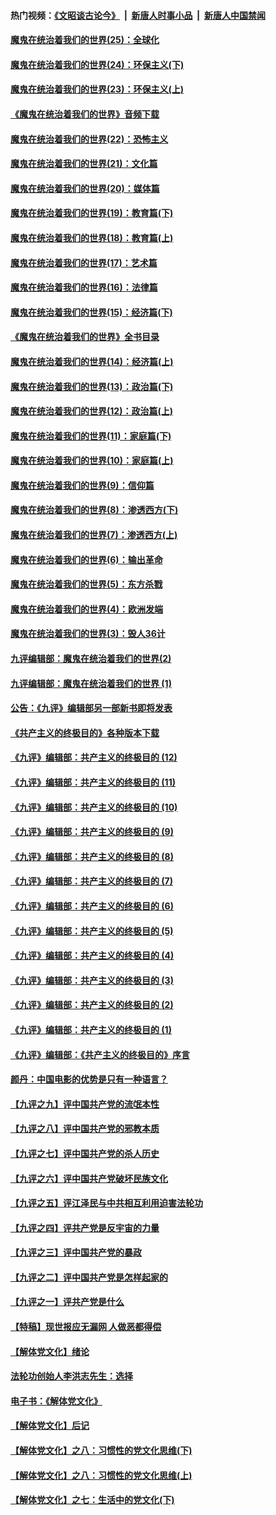 #### 热门视频：[《文昭谈古论今》](https://github.com/gfw-breaker/wenzhao/blob/master/README.md?t=10261533) &nbsp;|&nbsp; [新唐人时事小品](https://github.com/gfw-breaker/ntdtv-comedy/blob/master/README.md?t=10261533) &nbsp;|&nbsp; [新唐人中国禁闻](https://github.com/gfw-breaker/ntdtv-news/blob/master/README.md?t=10261533)

#### [魔鬼在统治着我们的世界(25)：全球化](../pages/nsc422/n10788205.md?t=10261533) 

#### [魔鬼在统治着我们的世界(24)：环保主义(下)](../pages/nsc422/n10695307.md?t=10261533) 

#### [魔鬼在统治着我们的世界(23)：环保主义(上)](../pages/nsc422/n10688613.md?t=10261533) 

#### [《魔鬼在统治着我们的世界》音频下载](../pages/nsc422/n10635553.md?t=10261533) 

#### [魔鬼在统治着我们的世界(22)：恐怖主义](../pages/nsc422/n10614727.md?t=10261533) 

#### [魔鬼在统治着我们的世界(21)：文化篇](../pages/nsc422/n10597706.md?t=10261533) 

#### [魔鬼在统治着我们的世界(20)：媒体篇](../pages/nsc422/n10586579.md?t=10261533) 

#### [魔鬼在统治着我们的世界(19)：教育篇(下)](../pages/nsc422/n10564808.md?t=10261533) 

#### [魔鬼在统治着我们的世界(18)：教育篇(上)](../pages/nsc422/n10526970.md?t=10261533) 

#### [魔鬼在统治着我们的世界(17)：艺术篇](../pages/nsc422/n10499093.md?t=10261533) 

#### [魔鬼在统治着我们的世界(16)：法律篇](../pages/nsc422/n10485969.md?t=10261533) 

#### [魔鬼在统治着我们的世界(15)：经济篇(下)](../pages/nsc422/n10469975.md?t=10261533) 

#### [《魔鬼在统治着我们的世界》全书目录](../pages/nsc422/n10464261.md?t=10261533) 

#### [魔鬼在统治着我们的世界(14)：经济篇(上)](../pages/nsc422/n10457370.md?t=10261533) 

#### [魔鬼在统治着我们的世界(13)：政治篇(下)](../pages/nsc422/n10448270.md?t=10261533) 

#### [魔鬼在统治着我们的世界(12)：政治篇(上)](../pages/nsc422/n10444576.md?t=10261533) 

#### [魔鬼在统治着我们的世界(11)：家庭篇(下)](../pages/nsc422/n10440961.md?t=10261533) 

#### [魔鬼在统治着我们的世界(10)：家庭篇(上)](../pages/nsc422/n10435448.md?t=10261533) 

#### [魔鬼在统治着我们的世界(9)：信仰篇](../pages/nsc422/n10432159.md?t=10261533) 

#### [魔鬼在统治着我们的世界(8)：渗透西方(下)](../pages/nsc422/n10429603.md?t=10261533) 

#### [魔鬼在统治着我们的世界(7)：渗透西方(上)](../pages/nsc422/n10426013.md?t=10261533) 

#### [魔鬼在统治着我们的世界(6)：输出革命](../pages/nsc422/n10421536.md?t=10261533) 

#### [魔鬼在统治着我们的世界(5)：东方杀戮](../pages/nsc422/n10417707.md?t=10261533) 

#### [魔鬼在统治着我们的世界(4)：欧洲发端](../pages/nsc422/n10414890.md?t=10261533) 

#### [魔鬼在统治着我们的世界(3)：毁人36计](../pages/nsc422/n10411583.md?t=10261533) 

#### [九评编辑部：魔鬼在统治着我们的世界(2)](../pages/nsc422/n10410036.md?t=10261533) 

#### [九评编辑部：魔鬼在统治着我们的世界 (1)](../pages/nsc422/n10406825.md?t=10261533) 

#### [公告：《九评》编辑部另一部新书即将发表](../pages/nsc422/n10405104.md?t=10261533) 

#### [《共产主义的终极目的》各种版本下载](../pages/nsc422/n10022138.md?t=10261533) 

#### [《九评》编辑部：共产主义的终极目的 (12)](../pages/nsc422/n9933272.md?t=10261533) 

#### [《九评》编辑部：共产主义的终极目的 (11)](../pages/nsc422/n9924973.md?t=10261533) 

#### [《九评》编辑部：共产主义的终极目的 (10)](../pages/nsc422/n9920883.md?t=10261533) 

#### [《九评》编辑部：共产主义的终极目的 (9)](../pages/nsc422/n9916363.md?t=10261533) 

#### [《九评》编辑部：共产主义的终极目的 (8)](../pages/nsc422/n9912488.md?t=10261533) 

#### [《九评》编辑部：共产主义的终极目的 (7)](../pages/nsc422/n9901176.md?t=10261533) 

#### [《九评》编辑部：共产主义的终极目的 (6)](../pages/nsc422/n9899359.md?t=10261533) 

#### [《九评》编辑部：共产主义的终极目的 (5)](../pages/nsc422/n9893174.md?t=10261533) 

#### [《九评》编辑部：共产主义的终极目的 (4)](../pages/nsc422/n9891246.md?t=10261533) 

#### [《九评》编辑部：共产主义的终极目的 (3)](../pages/nsc422/n9879879.md?t=10261533) 

#### [《九评》编辑部：共产主义的终极目的 (2)](../pages/nsc422/n9876205.md?t=10261533) 

#### [《九评》编辑部：共产主义的终极目的 (1)](../pages/nsc422/n9865857.md?t=10261533) 

#### [《九评》编辑部：《共产主义的终极目的》序言](../pages/nsc422/n9862666.md?t=10261533) 

#### [颜丹：中国电影的优势是只有一种语言？](../pages/nsc422/n9583062.md?t=10261533) 

#### [【九评之九】评中国共产党的流氓本性](../pages/nsc422/n737542.md?t=10261533) 

#### [【九评之八】评中国共产党的邪教本质](../pages/nsc422/n735942.md?t=10261533) 

#### [【九评之七】评中国共产党的杀人历史](../pages/nsc422/n733806.md?t=10261533) 

#### [【九评之六】评中国共产党破坏民族文化](../pages/nsc422/n731667.md?t=10261533) 

#### [【九评之五】评江泽民与中共相互利用迫害法轮功](../pages/nsc422/n730058.md?t=10261533) 

#### [【九评之四】评共产党是反宇宙的力量](../pages/nsc422/n727814.md?t=10261533) 

#### [【九评之三】评中国共产党的暴政](../pages/nsc422/n725597.md?t=10261533) 

#### [【九评之二】评中国共产党是怎样起家的](../pages/nsc422/n723946.md?t=10261533) 

#### [【九评之一】评共产党是什么](../pages/nsc422/n722529.md?t=10261533) 

#### [【特稿】现世报应无漏网 人做恶都得偿](../pages/nsc422/n4215167.md?t=10261533) 

#### [【解体党文化】绪论](../pages/nsc422/n1449356.md?t=10261533) 

#### [法轮功创始人李洪志先生：选择](../pages/nsc422/n3580738.md?t=10261533) 

#### [电子书：《解体党文化》](../pages/nsc422/n1573484.md?t=10261533) 

#### [【解体党文化】后记](../pages/nsc422/n1531999.md?t=10261533) 

#### [【解体党文化】之八：习惯性的党文化思维(下)](../pages/nsc422/n1526477.md?t=10261533) 

#### [【解体党文化】之八：习惯性的党文化思维(上)](../pages/nsc422/n1520631.md?t=10261533) 

#### [【解体党文化】之七：生活中的党文化(下)](../pages/nsc422/n1513446.md?t=10261533) 

